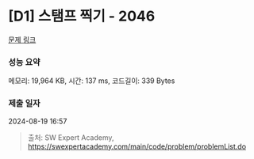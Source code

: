 # [D1] 스탬프 찍기 - 2046 

[문제 링크](https://swexpertacademy.com/main/code/problem/problemDetail.do?contestProbId=AV5QKdT6AyYDFAUq) 

### 성능 요약

메모리: 19,964 KB, 시간: 137 ms, 코드길이: 339 Bytes

### 제출 일자

2024-08-19 16:57



> 출처: SW Expert Academy, https://swexpertacademy.com/main/code/problem/problemList.do